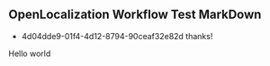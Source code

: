 ## OpenLocalization Workflow Test MarkDown
* 4d04dde9-01f4-4d12-8794-90ceaf32e82d 
thanks!

Hello world